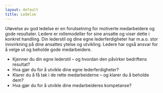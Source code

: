 ```yaml
---
layout: default
title: Ledelse
---
```


Utøvelse av god ledelse er en forutsetning for motiverte medarbeidere og gode resultater. Ledere er rollemodeller for sine ansatte og viser dette i konkret handling. Din lederstil og dine egne lederferdigheter har m.a.o. stor innvirkning på dine ansattes ytelse og utvikling. Ledere har også ansvar for å velge ut og beholde gode medarbeidere.

* Kjenner du din egne lederstil – og hvordan den påvirker bedriftens resultat?
* Hva gjør du for å utvikle dine egne lederferdigheter?
* Klarer du å få tak i de rette medarbeiderne – og klarer du å beholde dem?
* Hva gjør du for å utvikle dine medarbeideres kompetanse?